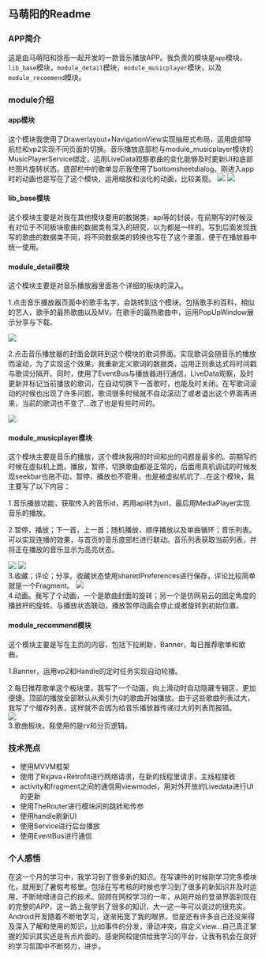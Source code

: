 ## 马萌阳的Readme

### APP简介


这是由马萌阳和徐彤一起开发的一款音乐播放APP。我负责的模块是`app`模块，`lib_base`模块，`module_detail`模块，`module_musicplayer`模块，以及`module_recommend`模块。  

### module介绍



#### app模块

这个模块我使用了Drawerlayout+NavigationView实现抽屉式布局，运用底部导航栏和vp2实现不同页面的切换。音乐播放底部栏与module_musicplayer模块的MusicPlayerService绑定，运用LiveData观察歌曲的变化能够及时更新UI和底部栏图片旋转状态。底部栏中的歌单显示我使用了bottomsheetdialog。刚进入app时的动画也是写在了这个模块，运用缩放和淡化的动画，比较美观。
![](https://github.com/Masumany/Music/blob/main/mmy%E7%9A%84README/fe596c5b3dfa4d3b25598c07b2e6bd14.gif)
![](https://github.com/Masumany/Music/blob/main/mmy%E7%9A%84README/aa5dc52d893f99fd9e2d627a60fb695f.gif)


#### lib_base模块

这个模块主要是对我在其他模块要用的数据类，api等的封装。在前期写的时候没有对位于不同板块歌曲的数据类有深入的研究，以为都是一样的。写到后面发现我写的歌曲的数据类不同，将不同数据类的转换也写在了这个里面，便于在播放器中统一使用。

#### module_detail模块

这个模块主要是对音乐播放器里面各个详细的板块的深入。

1.点击音乐播放器页面中的歌手名字，会跳转到这个模块。包括歌手的百科，相似的艺人，歌手的最热歌曲以及MV。在歌手的最热歌曲中，运用PopUpWindow展示分享与下载。  

![](https://github.com/Masumany/Music/blob/main/mmy%E7%9A%84README/3e4414c83e272ae69000a3ad2ff0228b.gif)

2.点击音乐播放器的封面会跳转到这个模块的歌词界面。实现歌词会随音乐的播放而滚动，为了实现这个效果，我重新定义歌词的数据类，运用正则表达式将时间戳与歌词分隔开。同时，使用了EventBus与播放器进行通信，LiveData观察，及时更新并标记当前播放的歌词，在自动切换下一首歌时，也能及时关闭。在写歌词滚动的时候也出现了许多问题，歌词很多时候就不自动滚动了或者退出这个界面再进来，当前的歌词也不变了...改了也是有些时间的。  

![](https://github.com/Masumany/Music/blob/main/mmy%E7%9A%84README/25e031327ff440959d176283e338e22e.gif)

#### module_musicplayer模块

这个模块主要是音乐的播放，这个模块我用的时间和出的问题是最多的。前期写的时候在虚拟机上跑，播放，暂停，切换歌曲都是正常的，后面用真机调试的时候发现seekbar也拖不动，暂停，播放也不管用，也是被虚拟机坑了...在这个模块，我主要写了以下内容：

1.音乐播放功能，获取传入的音乐id，再用api转为url，最后用MediaPlayer实现音乐的播放。

2.暂停，播放；下一首，上一首；随机播放，顺序播放以及单曲循环；音乐列表。可以实现连播的效果，与首页的音乐底部栏进行联动。音乐列表获取当前列表，并将正在播放的音乐显示为高亮状态。  

![](https://github.com/Masumany/Music/blob/main/mmy%E7%9A%84README/f0fd2ea7ce0a36bdd5270407bb4ff04c.gif)
![](https://github.com/Masumany/Music/blob/main/mmy%E7%9A%84README/fd1aa33e35c219fcbcf1571f3f39a05b.gif)  
3.收藏；评论；分享。收藏状态使用sharedPreferences进行保存，评论比较简单就是一个Fragment。
![](https://github.com/Masumany/Music/blob/main/mmy%E7%9A%84README/08e08a8bba0fb66e71a1f01909c9727d.gif)  
4.动画。我写了个动画，一个是歌曲封面的旋转；另一个是仿网易云的固定角度的播放杆的旋转。与播放状态联动，播放暂停动画会停止或者旋转到初始位置。

#### module_recommend模块

这个模块主要是写在主页的内容，包括下拉刷新，Banner，每日推荐歌单和歌曲。

1.Banner，运用vp2和Handle的定时任务实现自动轮播。

2.每日推荐歌单这个板块里，我写了一个动画，向上滑动时自动隐藏专辑区，更加便捷。顶部的播放全部默认从索引为0的歌曲开始播放。由于这些歌曲列表过大，我写了个缓存列表，这样就不会因为给音乐播放器传递过大的列表而报错。  
![](https://github.com/Masumany/Music/blob/main/mmy%E7%9A%84README/3c202506cade05848bde453c386aae7a.gif)  
3.歌曲板块，我使用的是rv和分页逻辑。

### 技术亮点


* 使用MVVM框架
* 使用了Rxjava+Retrofit进行网络请求，在新的线程里请求，主线程接收
* activity和fragment之间的通信用viewmodel，用对外开放的Livedata进行UI的更新
* 使用TheRouter进行模块间的跳转和传参
* 使用handle刷新UI
* 使用Service进行后台播放
* 使用EventBus进行通信

### 个人感悟

在这一个月的学习中，我学习到了很多新的知识。在写课件的时候刚学习完多模块化，就用到了暑假考核里。包括在写考核的时候也学习到了很多的新知识并及时运用，不断地增进自己的技术。回顾在网校学习的一年，从刚开始的登录界面到现在的完整的APP，这一路上我学到了很多的知识，大一这一年可以说过的很充实。Android开发随着不断地学习，逐渐拓宽了我的眼界。但是还有许多自己还没来得及深入了解和使用的知识，比如事件的分发，滑动冲突，自定义view...自己真正掌握的知识其实还是有点片面的。感谢网校提供给我学习的平台，让我有机会在良好的学习氛围中不断努力，进步。
